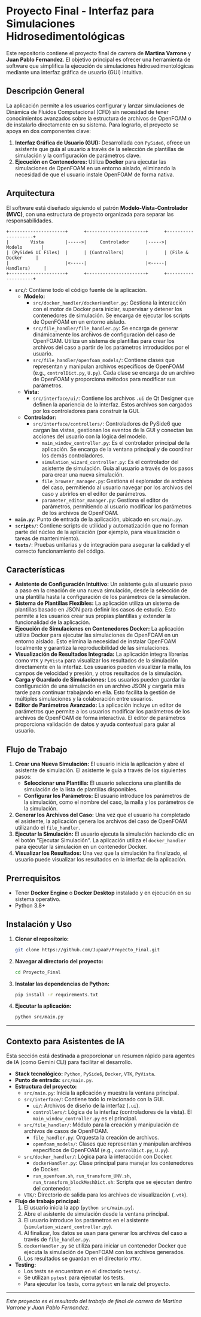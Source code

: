 # Proyecto Final - Interfaz para Simulaciones Hidrosedimentológicas

Este repositorio contiene el proyecto final de carrera de **Martina Varrone** y **Juan Pablo Fernandez**. El objetivo principal es ofrecer una herramienta de software que simplifica la ejecución de simulaciones hidrosedimentológicas mediante una interfaz gráfica de usuario (GUI) intuitiva.

## Descripción General

La aplicación permite a los usuarios configurar y lanzar simulaciones de Dinámica de Fluidos Computacional (CFD) sin necesidad de tener conocimientos avanzados sobre la estructura de archivos de OpenFOAM o de instalarlo directamente en su sistema. Para lograrlo, el proyecto se apoya en dos componentes clave:

1.  **Interfaz Gráfica de Usuario (GUI):** Desarrollada con `PySide6`, ofrece un asistente que guía al usuario a través de la selección de plantillas de simulación y la configuración de parámetros clave.
2.  **Ejecución en Contenedores:** Utiliza **Docker** para ejecutar las simulaciones de OpenFOAM en un entorno aislado, eliminando la necesidad de que el usuario instale OpenFOAM de forma nativa.

## Arquitectura

El software está diseñado siguiendo el patrón **Modelo-Vista-Controlador (MVC)**, con una estructura de proyecto organizada para separar las responsabilidades.

```
+---------------------+      +----------------------+      +--------------------+
|        Vista        |----->|     Controlador      |----->|       Modelo       |
| (PySide6 UI Files)  |      | (Controllers)        |      | (File & Docker     |
|                     |<-----|                      |<-----|      Handlers)     |
+---------------------+      +----------------------+      +--------------------+
```

*   **`src/`**: Contiene todo el código fuente de la aplicación.
    *   **Modelo:**
        *   `src/docker_handler/dockerHandler.py`: Gestiona la interacción con el motor de Docker para iniciar, supervisar y detener los contenedores de simulación. Se encarga de ejecutar los scripts de OpenFOAM en un entorno aislado.
        *   `src/file_handler/file_handler.py`: Se encarga de generar dinámicamente los archivos de configuración del caso de OpenFOAM. Utiliza un sistema de plantillas para crear los archivos del caso a partir de los parámetros introducidos por el usuario.
        *   `src/file_handler/openfoam_models/`: Contiene clases que representan y manipulan archivos específicos de OpenFOAM (e.g., `controlDict.py`, `U.py`). Cada clase se encarga de un archivo de OpenFOAM y proporciona métodos para modificar sus parámetros.
    *   **Vista:**
        *   `src/interface/ui/`: Contiene los archivos `.ui` de Qt Designer que definen la apariencia de la interfaz. Estos archivos son cargados por los controladores para construir la GUI.
    *   **Controlador:**
        *   `src/interface/controllers/`: Controladores de PySide6 que cargan las vistas, gestionan los eventos de la GUI y conectan las acciones del usuario con la lógica del modelo.
            *   `main_window_controller.py`: Es el controlador principal de la aplicación. Se encarga de la ventana principal y de coordinar los demás controladores.
            *   `simulation_wizard_controller.py`: Es el controlador del asistente de simulación. Guía al usuario a través de los pasos para crear una nueva simulación.
            *   `file_browser_manager.py`: Gestiona el explorador de archivos del caso, permitiendo al usuario navegar por los archivos del caso y abrirlos en el editor de parámetros.
            *   `parameter_editor_manager.py`: Gestiona el editor de parámetros, permitiendo al usuario modificar los parámetros de los archivos de OpenFOAM.
*   **`main.py`**: Punto de entrada de la aplicación, ubicado en `src/main.py`.
*   **`scripts/`**: Contiene scripts de utilidad y automatización que no forman parte del núcleo de la aplicación (por ejemplo, para visualización o tareas de mantenimiento).
*   **`tests/`**: Pruebas unitarias y de integración para asegurar la calidad y el correcto funcionamiento del código.

## Características

*   **Asistente de Configuración Intuitivo:** Un asistente guía al usuario paso a paso en la creación de una nueva simulación, desde la selección de una plantilla hasta la configuración de los parámetros de la simulación.
*   **Sistema de Plantillas Flexibles:** La aplicación utiliza un sistema de plantillas basado en JSON para definir los casos de estudio. Esto permite a los usuarios crear sus propias plantillas y extender la funcionalidad de la aplicación.
*   **Ejecución de Simulaciones en Contenedores Docker:** La aplicación utiliza Docker para ejecutar las simulaciones de OpenFOAM en un entorno aislado. Esto elimina la necesidad de instalar OpenFOAM localmente y garantiza la reproducibilidad de las simulaciones.
*   **Visualización de Resultados Integrada:** La aplicación integra librerías como `VTK` y `PyVista` para visualizar los resultados de la simulación directamente en la interfaz. Los usuarios pueden visualizar la malla, los campos de velocidad y presión, y otros resultados de la simulación.
*   **Carga y Guardado de Simulaciones:** Los usuarios pueden guardar la configuración de una simulación en un archivo JSON y cargarla más tarde para continuar trabajando en ella. Esto facilita la gestión de múltiples simulaciones y la colaboración entre usuarios.
*   **Editor de Parámetros Avanzado:** La aplicación incluye un editor de parámetros que permite a los usuarios modificar los parámetros de los archivos de OpenFOAM de forma interactiva. El editor de parámetros proporciona validación de datos y ayuda contextual para guiar al usuario.

## Flujo de Trabajo

1.  **Crear una Nueva Simulación:** El usuario inicia la aplicación y abre el asistente de simulación. El asistente le guía a través de los siguientes pasos:
    *   **Seleccionar una Plantilla:** El usuario selecciona una plantilla de simulación de la lista de plantillas disponibles.
    *   **Configurar los Parámetros:** El usuario introduce los parámetros de la simulación, como el nombre del caso, la malla y los parámetros de la simulación.
2.  **Generar los Archivos del Caso:** Una vez que el usuario ha completado el asistente, la aplicación genera los archivos del caso de OpenFOAM utilizando el `file_handler`.
3.  **Ejecutar la Simulación:** El usuario ejecuta la simulación haciendo clic en el botón "Ejecutar Simulación". La aplicación utiliza el `docker_handler` para ejecutar la simulación en un contenedor Docker.
4.  **Visualizar los Resultados:** Una vez que la simulación ha finalizado, el usuario puede visualizar los resultados en la interfaz de la aplicación.

## Prerrequisitos

*   Tener **Docker Engine** o **Docker Desktop** instalado y en ejecución en su sistema operativo.
*   Python 3.8+

## Instalación y Uso

1.  **Clonar el repositorio:**
    ```bash
    git clone https://github.com/JupaaF/Proyecto_Final.git
    ```
2.  **Navegar al directorio del proyecto:**
    ```bash
    cd Proyecto_Final
    ```
3.  **Instalar las dependencias de Python:**
    ```bash
    pip install -r requirements.txt
    ```
4.  **Ejecutar la aplicación:**
    ```bash
    python src/main.py
    ```

---

## Contexto para Asistentes de IA

Esta sección está destinada a proporcionar un resumen rápido para agentes de IA (como Gemini CLI) para facilitar el desarrollo.

*   **Stack tecnológico:** `Python`, `PySide6`, `Docker`, `VTK`, `PyVista`.
*   **Punto de entrada:** `src/main.py`.
*   **Estructura del proyecto:**
    *   `src/main.py`: Inicia la aplicación y muestra la ventana principal.
    *   `src/interface/`: Contiene todo lo relacionado con la GUI.
        *   `ui/`: Archivos de diseño de la interfaz (`.ui`).
        *   `controllers/`: Lógica de la interfaz (controladores de la vista). El `main_window_controller.py` es el principal.
    *   `src/file_handler/`: Módulo para la creación y manipulación de archivos de casos de OpenFOAM.
        *   `file_handler.py`: Orquesta la creación de archivos.
        *   `openfoam_models/`: Clases que representan y manipulan archivos específicos de OpenFOAM (e.g., `controlDict.py`, `U.py`).
    *   `src/docker_handler/`: Lógica para la interacción con Docker.
        *   `dockerHandler.py`: Clase principal para manejar los contenedores de Docker.
        *   `run_openfoam.sh`, `run_transform_UNV.sh`, `run_transform_blockMeshDict.sh`: Scripts que se ejecutan dentro del contenedor.
    *   `VTK/`: Directorio de salida para los archivos de visualización (`.vtk`).
*   **Flujo de trabajo principal:**
    1.  El usuario inicia la app (`python src/main.py`).
    2.  Abre el asistente de simulación desde la ventana principal.
    3.  El usuario introduce los parámetros en el asistente (`simulation_wizard_controller.py`).
    4.  Al finalizar, los datos se usan para generar los archivos del caso a través de `file_handler.py`.
    5.  `dockerHandler.py` se utiliza para iniciar un contenedor Docker que ejecuta la simulación de OpenFOAM con los archivos generados.
    6.  Los resultados se guardan en el directorio `VTK/`.
*   **Testing:**
    *   Los tests se encuentran en el directorio `tests/`.
    *   Se utilizan `pytest` para ejecutar los tests.
    *   Para ejecutar los tests, corra `pytest` en la raíz del proyecto.

---
*Este proyecto es el resultado del trabajo de final de carrera de Martina Varrone y Juan Pablo Fernandez.*